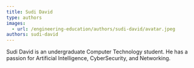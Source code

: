 ```yaml
---
title: Sudi David
type: authors
images:
  - url: /engineering-education/authors/sudi-david/avatar.jpeg
authors: sudi-david
---
```

Sudi David is an undergraduate Computer Technology student. He has a passion for Artificial Intelligence, CyberSecurity, and Networking.


